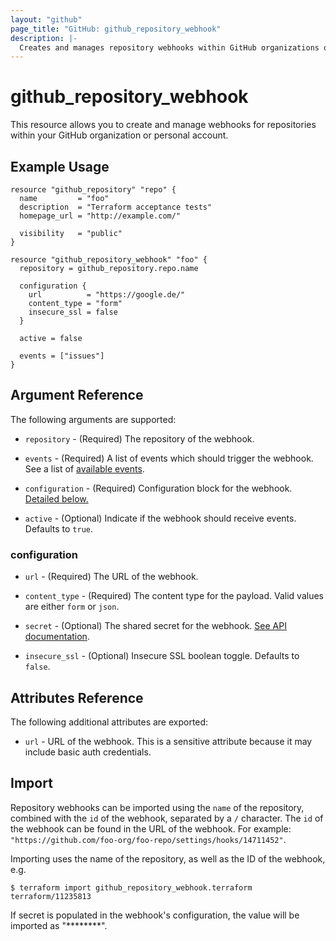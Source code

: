 ```yaml
---
layout: "github"
page_title: "GitHub: github_repository_webhook"
description: |-
  Creates and manages repository webhooks within GitHub organizations or personal accounts
---
```


# github_repository_webhook

This resource allows you to create and manage webhooks for repositories within your
GitHub organization or personal account.

## Example Usage

```hcl
resource "github_repository" "repo" {
  name         = "foo"
  description  = "Terraform acceptance tests"
  homepage_url = "http://example.com/"

  visibility   = "public"
}

resource "github_repository_webhook" "foo" {
  repository = github_repository.repo.name

  configuration {
    url          = "https://google.de/"
    content_type = "form"
    insecure_ssl = false
  }

  active = false

  events = ["issues"]
}
```

## Argument Reference

The following arguments are supported:

* `repository` - (Required) The repository of the webhook.

* `events` - (Required) A list of events which should trigger the webhook. See a list of [available events](https://developer.github.com/v3/activity/events/types/).

* `configuration` - (Required) Configuration block for the webhook. [Detailed below.](#configuration)

* `active` - (Optional) Indicate if the webhook should receive events. Defaults to `true`.

### configuration

* `url` - (Required) The URL of the webhook.

* `content_type` - (Required) The content type for the payload. Valid values are either `form` or `json`.

* `secret` - (Optional) The shared secret for the webhook. [See API documentation](https://developer.github.com/v3/repos/hooks/#create-a-hook).

* `insecure_ssl` - (Optional) Insecure SSL boolean toggle. Defaults to `false`.

## Attributes Reference

The following additional attributes are exported:

* `url` - URL of the webhook.  This is a sensitive attribute because it may include basic auth credentials.

## Import

Repository webhooks can be imported using the `name` of the repository, combined with the `id` of the webhook, separated by a `/` character.
The `id` of the webhook can be found in the URL of the webhook. For example: `"https://github.com/foo-org/foo-repo/settings/hooks/14711452"`.

Importing uses the name of the repository, as well as the ID of the webhook, e.g.

```
$ terraform import github_repository_webhook.terraform terraform/11235813
```

If secret is populated in the webhook's configuration, the value will be imported as "********".
